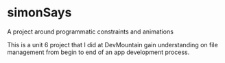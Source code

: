 # simonSays
A project around programmatic constraints and animations

This is a unit 6 project that I did at DevMountain gain understanding on file management from begin to end of an app development process. 
